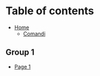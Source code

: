 # Table of contents

* [Home](README.md)
  * [Comandi](readme/comandi.md)

## Group 1

* [Page 1](group-1/page-1.md)
